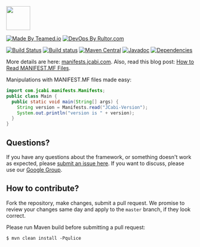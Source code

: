 <img src="http://img.jcabi.com/logo-square.png" width="64px" height="64px" />

[![Made By Teamed.io](http://img.teamed.io/btn.svg)](http://www.teamed.io)
[![DevOps By Rultor.com](http://www.rultor.com/b/jcabi/jcabi-manifests)](http://www.rultor.com/p/jcabi/jcabi-manifests)

[![Build Status](https://travis-ci.org/jcabi/jcabi-manifests.svg?branch=master)](https://travis-ci.org/jcabi/jcabi-manifests)
[![Build status](https://ci.appveyor.com/api/projects/status/p49ene126ubcl6va/branch/master?svg=true)](https://ci.appveyor.com/project/yegor256/jcabi-manifests/branch/master)
[![Maven Central](https://maven-badges.herokuapp.com/maven-central/com.jcabi/jcabi-manifests/badge.svg)](https://maven-badges.herokuapp.com/maven-central/com.jcabi/jcabi-manifests)
[![Javadoc](https://javadoc-emblem.rhcloud.com/doc/com.jcabi/jcabi-manifests/badge.svg)](http://www.javadoc.io/doc/com.jcabi/jcabi-manifests)
[![Dependencies](https://www.versioneye.com/user/projects/561ac3d0a193340f3200104f/badge.svg?style=flat)](https://www.versioneye.com/user/projects/561ac3d0a193340f3200104f)

More details are here: [manifests.jcabi.com](http://manifests.jcabi.com/index.html).
Also, read this blog post: [How to Read MANIFEST.MF Files](http://www.yegor256.com/2014/07/03/how-to-read-manifest-mf.html).

Manipulations with MANIFEST.MF files made easy:

```java
import com.jcabi.manifests.Manifests;
public class Main {
  public static void main(String[] args) {
    String version = Manifests.read("JCabi-Version");
    System.out.println("version is " + version);
  }
}
```

## Questions?

If you have any questions about the framework, or something doesn't work as expected,
please [submit an issue here](https://github.com/jcabi/jcabi-manifests/issues/new).
If you want to discuss, please use our [Google Group](https://groups.google.com/forum/#!forum/jcabi).

## How to contribute?

Fork the repository, make changes, submit a pull request.
We promise to review your changes same day and apply to
the `master` branch, if they look correct.

Please run Maven build before submitting a pull request:

```
$ mvn clean install -Pqulice
```
